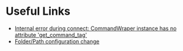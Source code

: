 # Useful Links

- [Internal error during connect: CommandWraper instance has no attribute 'get_command_tag'](https://www.reddit.com/r/ElegooNeptune4/comments/16u0m7x/gcode_shell_command_clear_plr_how_to_fix/)
- [Folder/Path configuration change](https://github.com/Arksine/moonraker/issues/516)
